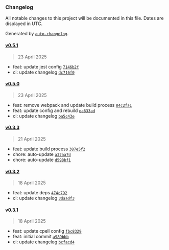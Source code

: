 ### Changelog

All notable changes to this project will be documented in this file. Dates are displayed in UTC.

Generated by [`auto-changelog`](https://github.com/CookPete/auto-changelog).

#### [v0.5.1](https://github.com/datr-tech/parcel-model-schemas-dolomite/compare/v0.5.0...v0.5.1)

> 23 April 2025

- feat: update jest config [`7146b2f`](https://github.com/datr-tech/parcel-model-schemas-dolomite/commit/7146b2f5b85680ef4a2b99b15c5253d38cd87373)
- ci: update changelog [`dc716f0`](https://github.com/datr-tech/parcel-model-schemas-dolomite/commit/dc716f0a7d77210f657b6ff3a1f328bb2c557f4d)

#### [v0.5.0](https://github.com/datr-tech/parcel-model-schemas-dolomite/compare/v0.3.3...v0.5.0)

> 23 April 2025

- feat: remove webpack and update build process [`84c2fa1`](https://github.com/datr-tech/parcel-model-schemas-dolomite/commit/84c2fa156e6e6a33e391410eb33def8d66edaa31)
- feat: update config and rebuild [`ea633ad`](https://github.com/datr-tech/parcel-model-schemas-dolomite/commit/ea633ad8c6d6f51f0646b51287f05ff2a56d8516)
- ci: update changelog [`ba5c43e`](https://github.com/datr-tech/parcel-model-schemas-dolomite/commit/ba5c43ead3af908ece6915951c5d9bd8ca0446a6)

#### [v0.3.3](https://github.com/datr-tech/parcel-model-schemas-dolomite/compare/v0.3.2...v0.3.3)

> 21 April 2025

- feat: update build process [`387e5f2`](https://github.com/datr-tech/parcel-model-schemas-dolomite/commit/387e5f230561b26757f04968bb3a1d0df602050f)
- chore: auto-update [`a32aa7d`](https://github.com/datr-tech/parcel-model-schemas-dolomite/commit/a32aa7df89fb7a38fa9bf48e5c6a4604fe482e11)
- chore: auto-update [`d598bf1`](https://github.com/datr-tech/parcel-model-schemas-dolomite/commit/d598bf19ad6e52efa064a2654c67b17f1e9bd162)

#### [v0.3.2](https://github.com/datr-tech/parcel-model-schemas-dolomite/compare/v0.3.1...v0.3.2)

> 18 April 2025

- feat: update deps [`474c792`](https://github.com/datr-tech/parcel-model-schemas-dolomite/commit/474c79295bcd7b10cb927931057794d9278bad70)
- ci: update changelog [`3daadf3`](https://github.com/datr-tech/parcel-model-schemas-dolomite/commit/3daadf3647a6eccbbb859d84f531c61f0e45c539)

#### v0.3.1

> 18 April 2025

- feat: update cpell config [`fbc8329`](https://github.com/datr-tech/parcel-model-schemas-dolomite/commit/fbc83291902ebc8a168feeafe00e7b97aa56b586)
- feat: initial commit [`a989bbb`](https://github.com/datr-tech/parcel-model-schemas-dolomite/commit/a989bbbb533253aa3a864bf3101d8cf7b2f2a767)
- ci: update changelog [`bcfacd4`](https://github.com/datr-tech/parcel-model-schemas-dolomite/commit/bcfacd41d48773331b258aa5d65ce52bec465328)
